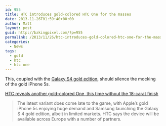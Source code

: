```yaml
---
id: 955
title: HTC introduces gold-colored HTC One for the masses
date: 2013-11-26T01:59:40+00:00
author: Matt
layout: post
guid: http://bakingpixel.com/?p=955
permalink: /2013/11/26/htc-introduces-gold-colored-htc-one-for-the-masses/
categories:
  - News
tags:
  - gold
  - htc
  - htc one
---
```

This, coupled with the [Galaxy S4 gold edition](http://www.theverge.com/2013/9/25/4769086/samsung-counters-iphone-5s-with-a-golden-galaxy-s4), should silence the mocking of the gold iPhone 5s.

[HTC reveals another gold-colored One, this time without the 18-carat finish](http://www.engadget.com/2013/11/25/htc-reveals--another-gold-one/)

> The latest variant does come late to the game, with Apple&#8217;s gold iPhone 5s enjoying huge demand and Samsung launching the Galaxy S 4 gold edition, albeit in limited markets. HTC says the device will be available across Europe with a number of partners.